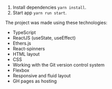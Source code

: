 1. Install dependencies `yarn install`.
2. Start app `yarn run start`.

The project was made using these technologies:

- TypeScript
- ReactJS (useState, useEffect)
- Ethers.js
- React-spinners
- HTML layout
- CSS
- Working with the Git version control system
- Flexbox
- Responsive and fluid layout
- GH pages as hosting
